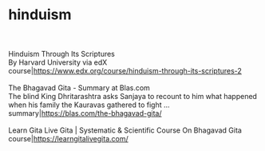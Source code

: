 # hinduism<br><br>

Hinduism Through Its Scriptures<br>By Harvard University via edX<br>course|https://www.edx.org/course/hinduism-through-its-scriptures-2<br><br>
The Bhagavad Gita - Summary at Blas.com<br>The blind King Dhritarashtra asks Sanjaya to recount to him what happened when his family the Kauravas gathered to fight …<br>summary|https://blas.com/the-bhagavad-gita/<br><br>
Learn Gita Live Gita | Systematic & Scientific Course On Bhagavad Gita<br>course|https://learngitalivegita.com/<br><br>
